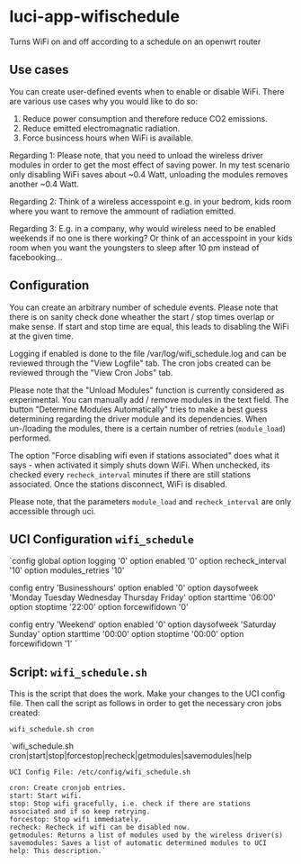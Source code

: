 # luci-app-wifischedule
Turns WiFi on and off according to a schedule on an openwrt router

## Use cases
You can create user-defined events when to enable or disable WiFi. 
There are various use cases why you would like to do so:

1. Reduce power consumption and therefore reduce CO2 emissions.
2. Reduce emitted electromagnatic radiation.
3. Force busincess hours when WiFi is available.

Regarding 1: Please note, that you need to unload the wireless driver modules in order to get the most effect of saving power.
In my test scenario only disabling WiFi saves about ~0.4 Watt, unloading the modules removes another ~0.4 Watt.

Regarding 2: Think of a wireless accesspoint e.g. in your bedrom, kids room where you want to remove the ammount of radiation emitted.

Regarding 3: E.g. in a company, why would wireless need to be enabled weekends if no one is there working? 
Or think of an accesspoint in your kids room when you want the youngsters to sleep after 10 pm instead of facebooking...

## Configuration
You can create an arbitrary number of schedule events. Please note that there is on sanity check done wheather the start / stop times overlap or make sense.
If start and stop time are equal, this leads to disabling the WiFi at the given time.

Logging if enabled is done to the file /var/log/wifi_schedule.log and can be reviewed through the "View Logfile" tab.
The cron jobs created can be reviewed through the "View Cron Jobs" tab.

Please note that the "Unload Modules" function is currently considered as experimental. You can manually add / remove modules in the text field.
The button "Determine Modules Automatically" tries to make a best guess determining regarding the driver module and its dependencies.
When un-/loading the modules, there is a certain number of retries (`module_load`) performed.

The option "Force disabling wifi even if stations associated" does what it says - when activated it simply shuts down WiFi.
When unchecked, its checked every `recheck_interval` minutes if there are still stations associated. Once the stations disconnect, WiFi is disabled.

Please note, that the parameters `module_load` and `recheck_interval` are only accessible through uci.

## UCI Configuration `wifi_schedule`
`config global
        option logging '0'
        option enabled '0'
        option recheck_interval '10'
        option modules_retries '10'

config entry 'Businesshours'
        option enabled '0'
        option daysofweek 'Monday Tuesday Wednesday Thursday Friday'
        option starttime '06:00'
        option stoptime '22:00'
        option forcewifidown '0'

config entry 'Weekend'
        option enabled '0'
        option daysofweek 'Saturday Sunday'
        option starttime '00:00'
        option stoptime '00:00'
        option forcewifidown '1'
`

## Script: `wifi_schedule.sh`
This is the script that does the work. Make your changes to the UCI config file.
Then call the script as follows in order to get the necessary cron jobs created:

`wifi_schedule.sh cron`

 
`wifi_schedule.sh cron|start|stop|forcestop|recheck|getmodules|savemodules|help

    UCI Config File: /etc/config/wifi_schedule.sh

    cron: Create cronjob entries.
    start: Start wifi.
    stop: Stop wifi gracefully, i.e. check if there are stations associated and if so keep retrying.
    forcestop: Stop wifi immediately.
    recheck: Recheck if wifi can be disabled now.
    getmodules: Returns a list of modules used by the wireless driver(s)
    savemodules: Saves a list of automatic determined modules to UCI
    help: This description.`

